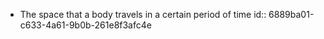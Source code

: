 - The space that a body travels in a certain period of time
  id:: 6889ba01-c633-4a61-9b0b-261e8f3afc4e